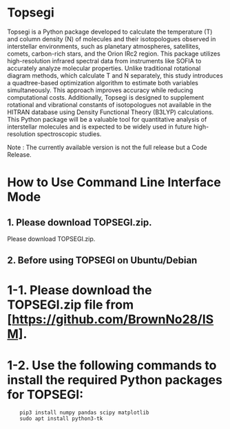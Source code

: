 # Topsegi

Topsegi is a Python package developed to calculate the temperature (T) and column density (N) of molecules and their isotopologues observed in interstellar environments, such as planetary atmospheres, satellites, comets, carbon-rich stars, and the Orion IRc2 region. This package utilizes high-resolution infrared spectral data from instruments like SOFIA to accurately analyze molecular properties. Unlike traditional rotational diagram methods, which calculate T and N separately, this study introduces a quadtree-based optimization algorithm to estimate both variables simultaneously. This approach improves accuracy while reducing computational costs. Additionally, Topsegi is designed to supplement rotational and vibrational constants of isotopologues not available in the HITRAN database using Density Functional Theory (B3LYP) calculations. This Python package will be a valuable tool for quantitative analysis of interstellar molecules and is expected to be widely used in future high-resolution spectroscopic studies.

Note : The currently available version is not the full release but a Code Release.

# 

# How to Use Command Line Interface Mode

## 1. Please download TOPSEGI.zip.

Please download TOPSEGI.zip.

## 2. Before using TOPSEGI on Ubuntu/Debian  
# 1-1. Please download the TOPSEGI.zip file from [https://github.com/BrownNo28/ISM].  
# 1-2. Use the following commands to install the required Python packages for TOPSEGI:  
        pip3 install numpy pandas scipy matplotlib
        sudo apt install python3-tk
